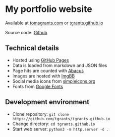 # My portfolio website

Available at [tomsgrants.com](https://tomsgrants.com/) or [tgrants.github.io](https://tgrants.github.io/)

Source code: [Github](https://github.com/tgrants/tgrants.github.io)

## Technical details

* Hosted using [GitHub Pages](https://pages.github.com/)
* Data is loaded from markdown and JSON files
* Page hits are counted with [Abacus](https://github.com/JasonLovesDoggo/abacus)
* Images are hosted with [ImgBB](https://imgbb.com/)
* Social media icons from [simpleicons.org](https://simpleicons.org/)
* Fonts from [Google Fonts](https://fonts.google.com/)

## Development environment

* Clone repository: `git clone https://github.com/tgrants/tgrants.github.io`
* Change directory: `cd tgrants.github.io`
* Start web server: `python3 -m http.server -d .`
